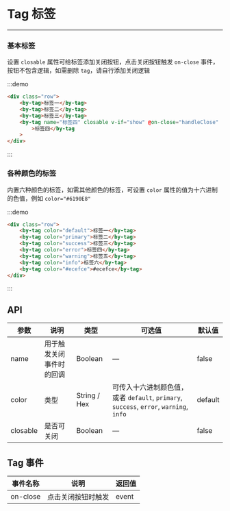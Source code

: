 # Tag 标签

---

### 基本标签

设置 `closable` 属性可给标签添加关闭按钮，点击关闭按钮触发 `on-close` 事件，按钮不包含逻辑，如需删除 `tag`，请自行添加关闭逻辑

:::demo

```html
<div class="row">
    <by-tag>标签一</by-tag>
    <by-tag>标签二</by-tag>
    <by-tag>标签三</by-tag>
    <by-tag name="标签四" closable v-if="show" @on-close="handleClose"
        >标签四</by-tag
    >
</div>
```

:::

### 各种颜色的标签

内置六种颜色的标签，如需其他颜色的标签，可设置 `color` 属性的值为十六进制的色值，例如 `color="#6190E8"`

:::demo

```html
<div class="row">
    <by-tag color="default">标签一</by-tag>
    <by-tag color="primary">标签二</by-tag>
    <by-tag color="success">标签三</by-tag>
    <by-tag color="error">标签四</by-tag>
    <by-tag color="warning">标签五</by-tag>
    <by-tag color="info">标签六</by-tag>
    <by-tag color="#ecefce">#ecefce</by-tag>
</div>
```

:::

## API

| 参数     | 说明                     | 类型         | 可选值                                                                                 | 默认值  |
| -------- | ------------------------ | ------------ | -------------------------------------------------------------------------------------- | ------- |
| name     | 用于触发关闭事件时的回调 | Boolean      | —                                                                                      | false   |
| color    | 类型                     | String / Hex | 可传入十六进制颜色值，或者 `default`, `primary`, `success`, `error`, `warning`, `info` | default |
| closable | 是否可关闭               | Boolean      | —                                                                                      | false   |

## Tag 事件

| 事件名称 | 说明               | 返回值 |
| -------- | ------------------ | ------ |
| on-close | 点击关闭按钮时触发 | event  |

<script>
  export default {
    data () {
      return {
        show: true
      }
    },
    methods: {
      handleClose (evt, name) {
        this.$message.info(`关闭标签 - ${name}`)
        this.show = false
      }
    }
  }
</script>
<style lang='scss'>
.row{
  display:flex;
  >span{
    display:inline-block;
    margin:0 10px 10px 0;
  }
}
</style>
